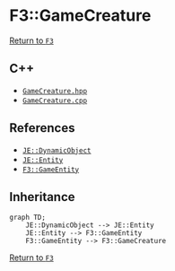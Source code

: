 # F3::GameCreature

[Return to `F3`](/docs/f3.md)

## C++

- [`GameCreature.hpp`](/src/f3/GameCreature.hpp)
- [`GameCreature.cpp`](/src/f3/GameCreature.cpp)

## References

- [`JE::DynamicObject`](https://github.com/OpenJE/openje/docs/je/DynamicObject.md)
- [`JE::Entity`](https://github.com/OpenJE/openje/docs/je/Entity.md)
- [`F3::GameEntity`](/docs/f3/GameEntity.md)

## Inheritance

```mermaid
graph TD;
    JE::DynamicObject --> JE::Entity
    JE::Entity --> F3::GameEntity
    F3::GameEntity --> F3::GameCreature
```

[Return to `F3`](/docs/f3.md)